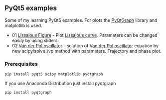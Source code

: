 ## PyQt5 examples
Some of my learning PyQt5 examples. For plots the [PyQtGraph](http://www.pyqtgraph.org/) library and matplotlib is used.
* 01 [Lissajous Figure](01%20Lissajous%20Figure) - Plot [Lissajous curve](https://en.wikipedia.org/wiki/Lissajous_curve). Parameters can be changed easily by using sliders.
* 02 [Van der Pol oscillator](02%20Van%20der%20Pol%20oscilator) - solution of [Van der Pol oscillator](https://en.wikipedia.org/wiki/Van_der_Pol_oscillator) equation 
by new scipy/solve_ivp method with parameters. Trajectory and phase plot.

### Prerequisites

```
pip install pyqt5 scipy matplotlib pyqtgraph
```

If you use Anaconda Distribution just install pyqtgraph
```
pip install pyqtgraph
```
